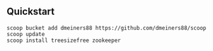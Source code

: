 ## Quickstart
```
scoop bucket add dmeiners88 https://github.com/dmeiners88/scoop
scoop update
scoop install treesizefree zookeeper
```
